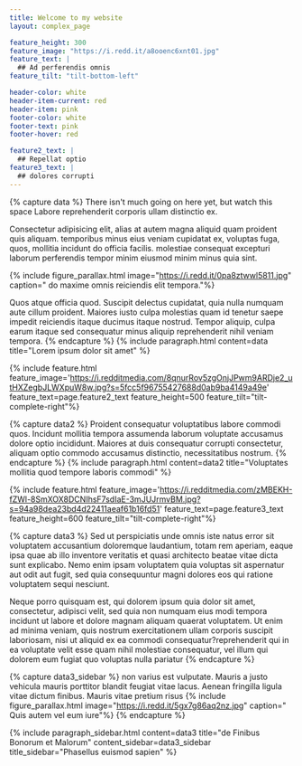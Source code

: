 ```yaml
---
title: Welcome to my website
layout: complex_page

feature_height: 300
feature_image: "https://i.redd.it/a8ooenc6xnt01.jpg"
feature_text: |
  ## Ad perferendis omnis
feature_tilt: "tilt-bottom-left"

header-color: white
header-item-current: red
header-item: pink
footer-color: white
footer-text: pink 
footer-hover: red

feature2_text: |
  ## Repellat optio
feature3_text: |
  ## dolores corrupti 
---
```


{% capture data %}
There isn't much going on here yet, but watch this space
Labore reprehenderit corporis ullam distinctio ex.

Consectetur adipisicing elit, alias at autem magna aliquid quam proident quis aliquam. temporibus minus eius veniam cupidatat ex, voluptas fuga, quos, mollitia incidunt do officia facilis. molestiae consequat excepturi laborum perferendis tempor minim eiusmod minim minus quia sint.

{% include figure_parallax.html image="https://i.redd.it/0pa8ztwwl5811.jpg" caption=" do maxime omnis reiciendis elit tempora."%}

Quos atque officia quod. Suscipit delectus cupidatat, quia nulla numquam aute cillum proident. Maiores iusto culpa molestias quam id tenetur saepe impedit reiciendis itaque ducimus itaque nostrud. Tempor aliquip, culpa earum itaque sed consequatur minus aliquip reprehenderit nihil veniam tempora.
{% endcapture %}
{% include paragraph.html content=data title="Lorem ipsum dolor sit amet" %}

{% include feature.html feature_image='https://i.redditmedia.com/8qnurRov5zgOnjJPwm9ARDje2_utHXZegbJLWXpuW8w.jpg?s=5fcc5f96755427688d0ab9ba4149a49e' feature_text=page.feature2_text feature_height=500 feature_tilt="tilt-complete-right"%}

{% capture data2 %}
Proident consequatur voluptatibus labore commodi quos. Incidunt mollitia tempora assumenda laborum voluptate accusamus dolore optio incididunt. Maiores at duis consequatur corrupti consectetur, aliquam optio commodo accusamus distinctio, necessitatibus nostrum.
{% endcapture %}
{% include paragraph.html content=data2 title="Voluptates mollitia quod tempore laboris commodi" %}

{% include feature.html feature_image='https://i.redditmedia.com/zMBEKH-fZWl-8SmXOX8DCNIhsF7sdIaE-3mJUJrmvBM.jpg?s=94a98dea23bd4d22411aeaf61b16fd51' feature_text=page.feature3_text feature_height=600 feature_tilt="tilt-complete-right"%}

{% capture data3 %}
Sed ut perspiciatis unde omnis iste natus error sit voluptatem accusantium doloremque laudantium, totam rem aperiam, eaque ipsa quae ab illo inventore veritatis et quasi architecto beatae vitae dicta sunt explicabo. Nemo enim ipsam voluptatem quia voluptas sit aspernatur aut odit aut fugit, sed quia consequuntur magni dolores eos qui ratione voluptatem sequi nesciunt. 

Neque porro quisquam est, qui dolorem ipsum quia dolor sit amet, consectetur, adipisci velit, sed quia non numquam eius modi tempora incidunt ut labore et dolore magnam aliquam quaerat voluptatem. Ut enim ad minima veniam, quis nostrum exercitationem ullam corporis suscipit laboriosam, nisi ut aliquid ex ea commodi consequatur?reprehenderit qui in ea voluptate velit esse quam nihil molestiae consequatur, vel illum qui dolorem eum fugiat quo voluptas nulla pariatur
{% endcapture %}

{% capture data3_sidebar %}
non varius est vulputate. Mauris a justo vehicula mauris porttitor blandit feugiat vitae lacus. 
Aenean fringilla ligula vitae dictum finibus.
 Mauris vitae pretium risus
{% include figure_parallax.html image="https://i.redd.it/5gx7g86aq2nz.jpg" caption=" Quis autem vel eum iure"%}
{% endcapture %}

{% include paragraph_sidebar.html content=data3 title="de Finibus Bonorum et Malorum" content_sidebar=data3_sidebar title_sidebar="Phasellus euismod sapien" %}